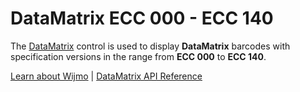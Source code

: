 DataMatrix ECC 000 - ECC 140
============================

The [DataMatrix](https://www.grapecity.com/wijmo/api/classes/wijmo_barcode_specialized.datamatrixecc000.html) control is used to display **DataMatrix** barcodes with specification versions in the range from **ECC 000** to **ECC 140**.

[Learn about Wijmo](https://www.grapecity.com/wijmo) | [DataMatrix API Reference](https://www.grapecity.com/wijmo/api/classes/wijmo_barcode_specialized.datamatrixecc000.html)